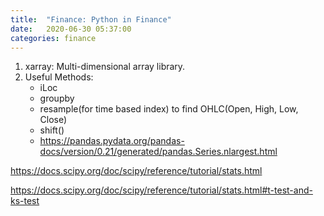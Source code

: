 ```yaml
---
title:  "Finance: Python in Finance"
date:   2020-06-30 05:37:00
categories: finance
---
```


1. xarray: Multi-dimensional array library.
2. Useful Methods:
    * iLoc
    * groupby
    * resample(for time based index) to find OHLC(Open, High, Low, Close)
    * shift()
    * https://pandas.pydata.org/pandas-docs/version/0.21/generated/pandas.Series.nlargest.html
    
https://docs.scipy.org/doc/scipy/reference/tutorial/stats.html

https://docs.scipy.org/doc/scipy/reference/tutorial/stats.html#t-test-and-ks-test

